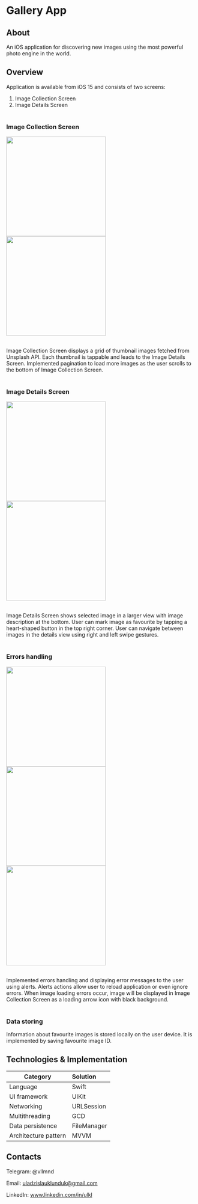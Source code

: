 # Gallery App

## About

An iOS application for discovering new images using the most powerful photo engine in the world.

## Overview

Application is available from iOS 15 and consists of two screens:
1. Image Collection Screen
2. Image Details Screen
<br><br>

### Image Collection Screen

<img src="https://github.com/user-attachments/assets/e6ea9510-15a7-4547-a793-3deda82bb815" width="265" >
<img src="https://github.com/user-attachments/assets/3a2769eb-1b27-4457-882a-130357c41143" width="265" >
<br><br>

Image Collection Screen displays a grid of thumbnail images fetched from Unsplash API. Each thumbnail is tappable and leads to the Image Details Screen. Implemented pagination to load more images as the user scrolls to the bottom of Image Collection Screen.
<br><br>

### Image Details Screen

<img src="https://github.com/user-attachments/assets/b5da66b0-fa00-4936-be48-1265e5cd0c44" width="265" >
<img src="https://github.com/user-attachments/assets/c8c24596-fff2-493e-9d73-ee3590f771a7" width="265" >
<br><br>

Image Details Screen shows selected image in a larger view with image description at the bottom. User can mark image as favourite by tapping a heart-shaped button in the top right corner. User can navigate between images in the details view using right and left swipe gestures.
<br><br>

### Errors handling

<img src="https://github.com/user-attachments/assets/e97dc3eb-b9cf-4508-af58-442f2829e53c" width="265" >
<img src="https://github.com/user-attachments/assets/4dde850f-e3e4-460c-b742-e5f7fa64c5da" width="265" >
<img src="https://github.com/user-attachments/assets/d12b5cb4-cfca-4af5-b72a-1248de298f27" width="265" >
<br><br>

Implemented errors handling and displaying error messages to the user using alerts. Alerts actions allow user to reload application or even ignore errors. When image loading errors occur, image will be displayed in Image Collection Screen as a loading arrow icon with black background.
<br><br>

### Data storing

Information about favourite images is stored locally on the user device. It is implemented by saving favourite image ID.  


## Technologies & Implementation

|      Category       |  Solution   |
|---------------------|:------------|
| Language            | Swift       |
| UI framework        | UIKit       |
| Networking          | URLSession  |
| Multithreading      | GCD         |
| Data persistence    | FileManager |
| Architecture pattern| MVVM        |

## Contacts

Telegram: @vllmnd

Email: uladzislauklunduk@gmail.com

LinkedIn: www.linkedin.com/in/ulkl

